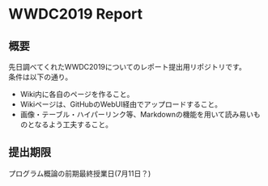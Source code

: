 # WWDC2019 Report

## 概要
先日調べてくれたWWDC2019についてのレポート提出用リポジトリです。  
条件は以下の通り。

* Wiki内に各自のページを作ること。
* Wikiページは、GitHubのWebUI経由でアップロードすること。
* 画像・テーブル・ハイパーリンク等、Markdownの機能を用いて読み易いものとなるよう工夫すること。

## 提出期限
プログラム概論の前期最終授業日(7月11日？)